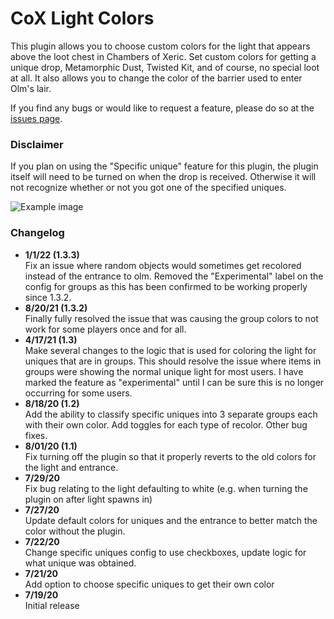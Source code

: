 # CoX Light Colors
This plugin allows you to choose custom colors for the light that appears above the loot chest in Chambers of Xeric.
Set custom colors for getting a unique drop, Metamorphic Dust, Twisted Kit, and of course, no special loot at all.
It also allows you to change the color of the barrier used to enter Olm's lair.  

If you find any bugs or would like to request a feature, please do so at the [issues page](https://github.com/AnkouOSRS/cox-light-colors/issues).

### Disclaimer
If you plan on using the "Specific unique" feature for this plugin, the plugin itself will need to be turned on when the drop
 is received. Otherwise it will not recognize whether or not you got one of the specified uniques.
 
![Example image](https://i.imgur.com/Kx3ZM77.png)

### Changelog
 - **1/1/22 (1.3.3)**  
 Fix an issue where random objects would sometimes get recolored instead of the entrance to olm. Removed the "Experimental" 
 label on the config for groups as this has been confirmed to be working properly since 1.3.2. 
 - **8/20/21 (1.3.2)**  
 Finally fully resolved the issue that was causing the group colors to not work for some players once and for all.
 - **4/17/21 (1.3)**  
 Make several changes to the logic that is used for coloring the light for uniques that are in groups. This should 
 resolve the issue where items in groups were showing the normal unique light for most users. I have marked the feature 
 as "experimental" until I can be sure this is no longer occurring for some users.
 - **8/18/20 (1.2)**    
Add the ability to classify specific uniques into 3 separate groups each with their own color. Add toggles for
 each type of recolor. Other bug fixes.
 - **8/01/20 (1.1)**  
 Fix turning off the plugin so that it properly reverts to the old colors for the light and entrance.
 - **7/29/20**  
 Fix bug relating to the light defaulting to white (e.g. when turning the plugin on after light spawns in)
 - **7/27/20**  
 Update default colors for uniques and the entrance to better match the color without the plugin.
 - **7/22/20**  
 Change specific uniques config to use checkboxes, update logic for what unique was obtained.
 - **7/21/20**  
 Add option to choose specific uniques to get their own color
 - **7/19/20**  
 Initial release
